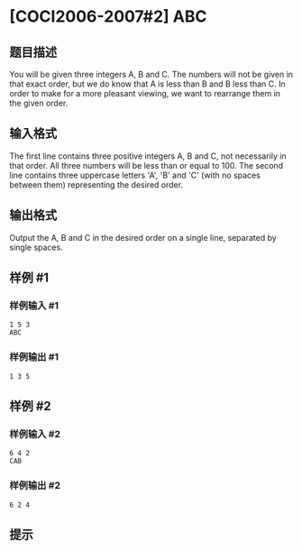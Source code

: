 # [COCI2006-2007#2] ABC

## 题目描述

You will be given three integers A, B and C. The numbers will not be given in that exact order, but we do know that A is less than B and B less than C.
In order to make for a more pleasant viewing, we want to rearrange them in the given order.

## 输入格式

The first line contains three positive integers A, B and C, not necessarily in that order. All three numbers will be less than or equal to 100.
The second line contains three uppercase letters 'A', 'B' and 'C' (with no spaces between them) representing the desired order.

## 输出格式

Output the A, B and C in the desired order on a single line, separated by single spaces.

## 样例 #1

### 样例输入 #1
```
1 5 3
ABC
```

### 样例输出 #1

```
1 3 5
```

## 样例 #2

### 样例输入 #2
```
6 4 2
CAB
```

### 样例输出 #2

```
6 2 4
```

## 提示


